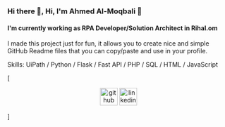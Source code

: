 ### Hi there 👋, Hi, I'm Ahmed Al-Moqbali 👋
#### I'm currently working as RPA Developer/Solution Architect in Rihal.om
I made this project just for fun, it allows you to create nice and simple GitHub Readme files that you can copy/paste and use in your profile.

Skills: UiPath / Python / Flask / Fast API / PHP / SQL / HTML / JavaScript


[<div align="center">
[<img src='https://cdn.jsdelivr.net/npm/simple-icons@3.0.1/icons/github.svg' alt='github' height='40'>](https://github.com/https://github.com/AhmedMoqbali/)  [<img src='https://cdn.jsdelivr.net/npm/simple-icons@3.0.1/icons/linkedin.svg' alt='linkedin' height='40'>](https://www.linkedin.com/in/https://www.linkedin.com/in/ahmed-al-moqbali//)  
</div>]
